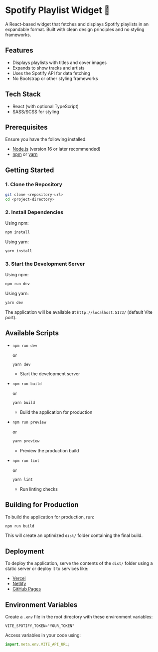 # Spotify Playlist Widget 🎵

A React-based widget that fetches and displays Spotify playlists in an expandable format. Built with clean design principles and no styling frameworks.

## Features

- Displays playlists with titles and cover images
- Expands to show tracks and artists
- Uses the Spotify API for data fetching
- No Bootstrap or other styling frameworks

## Tech Stack

- React (with optional TypeScript)
- SASS/SCSS for styling

## Prerequisites

Ensure you have the following installed:

- [Node.js](https://nodejs.org/) (version 16 or later recommended)
- [npm](https://www.npmjs.com/) or [yarn](https://yarnpkg.com/)

## Getting Started

### 1. Clone the Repository

```sh
git clone <repository-url>
cd <project-directory>
```

### 2. Install Dependencies

Using npm:

```sh
npm install
```

Using yarn:

```sh
yarn install
```

### 3. Start the Development Server

Using npm:

```sh
npm run dev
```

Using yarn:

```sh
yarn dev
```

The application will be available at `http://localhost:5173/` (default Vite port).

## Available Scripts

- ```sh
  npm run dev
  ```

  or

  ```sh
  yarn dev
  ```

  - Start the development server

- ```sh
  npm run build
  ```

  or

  ```sh
  yarn build
  ```

  - Build the application for production

- ```sh
  npm run preview
  ```

  or

  ```sh
  yarn preview
  ```

  - Preview the production build

- ```sh
  npm run lint
  ```
  or
  ```sh
  yarn lint
  ```
  - Run linting checks

## Building for Production

To build the application for production, run:

```sh
npm run build
```

This will create an optimized `dist/` folder containing the final build.

## Deployment

To deploy the application, serve the contents of the `dist/` folder using a static server or deploy it to services like:

- [Vercel](https://vercel.com/)
- [Netlify](https://www.netlify.com/)
- [GitHub Pages](https://pages.github.com/)

## Environment Variables

Create a `.env` file in the root directory with these environment variables:

```env
VITE_SPOTIFY_TOKEN="YOUR_TOKEN"
```

Access variables in your code using:

```js
import.meta.env.VITE_API_URL;
```
